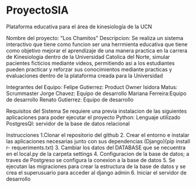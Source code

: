 # ProyectoSIA
Plataforma educativa para el área de kinesiología de la UCN

Nombre del proyecto: "Los Chamitos"
Descripcion: Se realiza un sistema interactivo que tiene como funcion ser una herrmienta educativa que tiene como objetivo mejorar el aprendizaje de una manera practica en la carrera de Kinesiologia dentro de la Universidad Catolica del Norte, simular pacientes ficticios mediante videos, permitiendo asi a los estudiantes pueden practicar y reforzar sus conocimientos mediante practicas y evaluaciones dentro de la plataforma creada para la Universidad

Integrantes del Equipo:
  Felipe Gutierrez: Product Owner
  Isidora Matus: Scrummaster
  Jorge Chavez: Equipo de desarrollo
  Mariana Ferreira:Equipo de desarrollo
  Renato Gutierrez: Equipo de desarrollo
  
Requisitos del Sistema
Se requiere una previa instalacion de las siguientes aplicaciones para poder ejecutar el proyecto
    Python: Lenguaje utilizado
    PostgresQl: servidor de la base de datos relacional
    
Instrucciones
    1.Clonar el repositorio del github
    2. Crear el entorno e instalar las aplicaciones necesarias junto con sus dependencias (Django)(pip install r- requeriments.txt)
    3. Cambiar los datos del DATABASE que se necuentra en el local.py de la carpeta settings
    4. Configuracion de la base de datos; a traves de Postgreso se configura la conexion a la base de datos
    5. Se ejecutan las migraciones para crear la estructura de la base de datos y se crea el superusuario para acceder al django admin
    6. Iniciar el servidor de desarrollo
